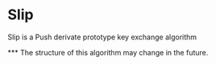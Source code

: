 # Slip

Slip is a Push derivate prototype key exchange algorithm

*** The structure of this algorithm may change in the future.
